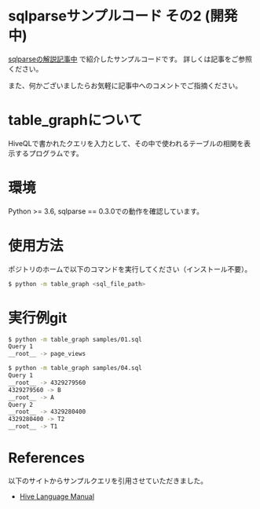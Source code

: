 # sqlparseサンプルコード その2 (開発中)

[sqlparseの解説記事中](https://blog.hoxo-m.com/entry/sqlparse_parse) で紹介したサンプルコードです。
詳しくは記事をご参照ください。

また、何かございましたらお気軽に記事中へのコメントでご指摘ください。

# table_graphについて
HiveQLで書かれたクエリを入力として、その中で使われるテーブルの相関を表示するプログラムです。

# 環境
Python >= 3.6, sqlparse == 0.3.0での動作を確認しています。

# 使用方法
ポジトリのホームで以下のコマンドを実行してください（インストール不要）。

```bash
$ python -m table_graph <sql_file_path>
```

# 実行例git
```bash
$ python -m table_graph samples/01.sql 
Query 1
__root__ -> page_views

$ python -m table_graph samples/04.sql 
Query 1
__root__ -> 4329279560
4329279560 -> B
__root__ -> A
Query 2
__root__ -> 4329280400
4329280400 -> T2
__root__ -> T1
```

# References 
以下のサイトからサンプルクエリを引用させていただきました。
- [Hive Language Manual](https://cwiki.apache.org/confluence/display/Hive/LanguageManual)

